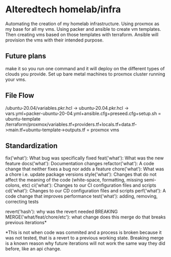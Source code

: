 # Alteredtech homelab/infra

Automating the creation of my homelab infrastructure. Using proxmox as my base for all my vms. Using packer and ansible to create vm templates. Then creating vms based on those templates with terraform. Ansible will provision the vms with their intended purpose.

## Future plans
make it so you run one command and it will deploy on the different types of clouds you provide. Set up bare metal machines to proxmox cluster running your vms.

## File Flow
/ubuntu-20.04/variables.pkr.hcl -> ubuntu-20.04.pkr.hcl -> vars.yml+packer-ubuntu-20-04.yml+ansible.cfg+preseed.cfg+setup.sh = ubuntu-template
/terraform/proxmox/variables.tf+providers.tf+locals.tf+data.tf->main.tf+ubuntu-template->outputs.tf = proxmox vms

## Standardization

fix('what'): What bug was specifically fixed
feat('what'): What was the new feature
docs('what'): Documentation changes
refactor('what'): A code change that neither fixes a bug nor adds a feature
chore('what'): What was a chore i.e. update package versions
style('what'): Changes that do not affect the meaning of the code (white-space, formatting, missing semi-colons, etc)
ci('what'): Changes to our CI configuration files and scripts
cd('what'): Changes to our CD configuration files and scripts
perf('what'): A code change that improves performance
test('what'): adding, removing, correcting tests

revert('hash'): why was the revert needed
BREAKING MERGE('what/feat/chore/etc'): what change does this merge do that breaks previous iterations*

*This is not when code was commited and a process is broken because it was not tested, that is a revert to a previous working state. Breaking merge is a known reason why future iterations will not work the same way they did before, like an api change.